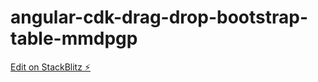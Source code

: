 # angular-cdk-drag-drop-bootstrap-table-mmdpgp

[Edit on StackBlitz ⚡️](https://stackblitz.com/edit/angular-cdk-drag-drop-bootstrap-table-mmdpgp)